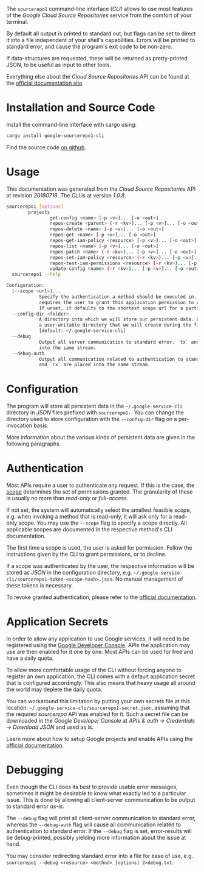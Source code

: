 <!---
DO NOT EDIT !
This file was generated automatically from 'src/mako/cli/README.md.mako'
DO NOT EDIT !
-->
The `sourcerepo1` command-line interface *(CLI)* allows to use most features of the *Google Cloud Source Repositories* service from the comfort of your terminal.

By default all output is printed to standard out, but flags can be set to direct it into a file independent of your shell's
capabilities. Errors will be printed to standard error, and cause the program's exit code to be non-zero.

If data-structures are requested, these will be returned as pretty-printed JSON, to be useful as input to other tools.

Everything else about the *Cloud Source Repositories* API can be found at the
[official documentation site](https://cloud.google.com/source-repositories/docs/apis).

# Installation and Source Code

Install the command-line interface with cargo using:

```bash
cargo install google-sourcerepo1-cli
```

Find the source code [on github](https://github.com/Byron/google-apis-rs/tree/master/gen/sourcerepo1-cli).

# Usage

This documentation was generated from the *Cloud Source Repositories* API at revision *20180718*. The CLI is at version *1.0.8*.

```bash
sourcerepo1 [options]
        projects
                get-config <name> [-p <v>]... [-o <out>]
                repos-create <parent> (-r <kv>)... [-p <v>]... [-o <out>]
                repos-delete <name> [-p <v>]... [-o <out>]
                repos-get <name> [-p <v>]... [-o <out>]
                repos-get-iam-policy <resource> [-p <v>]... [-o <out>]
                repos-list <name> [-p <v>]... [-o <out>]
                repos-patch <name> (-r <kv>)... [-p <v>]... [-o <out>]
                repos-set-iam-policy <resource> (-r <kv>)... [-p <v>]... [-o <out>]
                repos-test-iam-permissions <resource> (-r <kv>)... [-p <v>]... [-o <out>]
                update-config <name> (-r <kv>)... [-p <v>]... [-o <out>]
  sourcerepo1 --help

Configuration:
  [--scope <url>]...
            Specify the authentication a method should be executed in. Each scope
            requires the user to grant this application permission to use it.
            If unset, it defaults to the shortest scope url for a particular method.
  --config-dir <folder>
            A directory into which we will store our persistent data. Defaults to
            a user-writable directory that we will create during the first invocation.
            [default: ~/.google-service-cli]
  --debug
            Output all server communication to standard error. `tx` and `rx` are placed
            into the same stream.
  --debug-auth
            Output all communication related to authentication to standard error. `tx`
            and `rx` are placed into the same stream.

```

# Configuration

The program will store all persistent data in the `~/.google-service-cli` directory in *JSON* files prefixed with `sourcerepo1-`.  You can change the directory used to store configuration with the `--config-dir` flag on a per-invocation basis.

More information about the various kinds of persistent data are given in the following paragraphs.

# Authentication

Most APIs require a user to authenticate any request. If this is the case, the [scope][scopes] determines the 
set of permissions granted. The granularity of these is usually no more than *read-only* or *full-access*.

If not set, the system will automatically select the smallest feasible scope, e.g. when invoking a
method that is read-only, it will ask only for a read-only scope. 
You may use the `--scope` flag to specify a scope directly. 
All applicable scopes are documented in the respective method's CLI documentation.

The first time a scope is used, the user is asked for permission. Follow the instructions given 
by the CLI to grant permissions, or to decline.

If a scope was authenticated by the user, the respective information will be stored as *JSON* in the configuration
directory, e.g. `~/.google-service-cli/sourcerepo1-token-<scope-hash>.json`. No manual management of these tokens
is necessary.

To revoke granted authentication, please refer to the [official documentation][revoke-access].

# Application Secrets

In order to allow any application to use Google services, it will need to be registered using the 
[Google Developer Console][google-dev-console]. APIs the application may use are then enabled for it
one by one. Most APIs can be used for free and have a daily quota.

To allow more comfortable usage of the CLI without forcing anyone to register an own application, the CLI
comes with a default application secret that is configured accordingly. This also means that heavy usage
all around the world may deplete the daily quota.

You can workaround this limitation by putting your own secrets file at this location: 
`~/.google-service-cli/sourcerepo1-secret.json`, assuming that the required *sourcerepo* API 
was enabled for it. Such a secret file can be downloaded in the *Google Developer Console* at 
*APIs & auth -> Credentials -> Download JSON* and used as is.

Learn more about how to setup Google projects and enable APIs using the [official documentation][google-project-new].


# Debugging

Even though the CLI does its best to provide usable error messages, sometimes it might be desirable to know
what exactly led to a particular issue. This is done by allowing all client-server communication to be 
output to standard error *as-is*.

The `--debug` flag will print all client-server communication to standard error, whereas the `--debug-auth` flag
will cause all communication related to authentication to standard error.
If the `--debug` flag is set, error-results will be debug-printed, possibly yielding more information about the 
issue at hand.

You may consider redirecting standard error into a file for ease of use, e.g. `sourcerepo1 --debug <resource> <method> [options] 2>debug.txt`.


[scopes]: https://developers.google.com/+/api/oauth#scopes
[revoke-access]: http://webapps.stackexchange.com/a/30849
[google-dev-console]: https://console.developers.google.com/
[google-project-new]: https://developers.google.com/console/help/new/